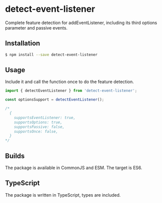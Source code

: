 # detect-event-listener

Complete feature detection for addEventListener, including its third options parameter and passive events. 

## Installation

```bash
$ npm install --save detect-event-listener
```

## Usage

Include it and call the function once to do the feature detection.

```js
import { detectEventListener } from 'detect-event-listener';

const optionsSupport = detectEventListener();

/*
  {
    supportsEventListener: true,
    supportsOptions: true,
    supportsPassive: false,
    supportsOnce: false,
  }
*/
```

## Builds

The package is available in CommonJS and ESM. The target is ES6.

## TypeScript

The package is written in TypeScript, types are included.
